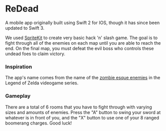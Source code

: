 # ReDead

A mobile app originally built using Swift 2 for IOS, though it has since been updated to Swift 3.

We used [SpriteKit](https://developer.apple.com/spritekit/) to create very basic hack 'n' slash game. The goal is to fight through all 
of the enemies on each map until you are able to reach the end. On the final map, you must defeat the evil boss who controls these undead
foes to claim victory.


### Inspiration

The app's name comes from the name of the [zombie esque enemies](http://zelda.wikia.com/wiki/ReDead) in the Legend of Zelda videogame series.


### Gameplay

There are a total of 6 rooms that you have to fight through with varying sizes and amounts of enemies. Press the "A" button to swing your
sword at whatever is in front of you, and the "X" button to use one of your 8 ranged boomerang charges. Good luck!
